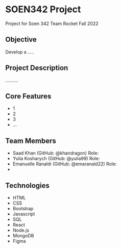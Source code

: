 # SOEN342 Project

Project for Soen 342 Team Rocket Fall 2022

## Objective

Develop a ..... 

## Project Description

..........

## Core Features

* 1
* 2
* 3
* ...

## Team Members

* Saad Khan (GitHub: @khandragon) Role: 
* Yulia Kosharych (GitHub: @yulia99) Role: 
* Emanuelle Ranaldi (GitHub: @emaranald22) Role:
* 

## Technologies

* HTML
* CSS
* Bootstrap
* Javascript
* SQL
* React
* Node.js
* MongoDB
* Figma
